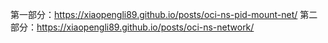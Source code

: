 第一部分：https://xiaopengli89.github.io/posts/oci-ns-pid-mount-net/
第二部分：https://xiaopengli89.github.io/posts/oci-ns-network/
